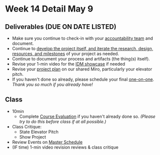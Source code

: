 # Week 14 Detail May 9

## Deliverables (DUE ON DATE LISTED)

* Make sure you continue to check-in with your [accountability team](../assignments/accountability\_partner.md) and document.
* Continue to [develop the project itself, and iterate the research, design, resources, and milestones](../project\_plan/) of your project as needed.
* Continue to document your process and artifacts (the thing(s) itself).
* Revise your 1-min video for the [IDM showcase](../critiques-demos-presentations-and-exhibition/idm\_showcase.md) if needed
* Revise your [project plan](../project\_plan/) on our shared Miro, particularly your elevator pitch.&#x20;
* If you haven't done so already, please schedule your final [one-on-one](week15\_detail.md). _Thank you so much if you already have!_

## Class

* 10min
  * Complete [Course Evaluation](../assignments/course\_evaluation.md) if you haven't already done so. _(Please try to do this before class if at all possible.)_
* Class Critique:
  * State Elevator Pitch
  * Show Project
* Review Events on [Master Schedule](./)
* (IF time) 1-min video revision reviews & class critique
